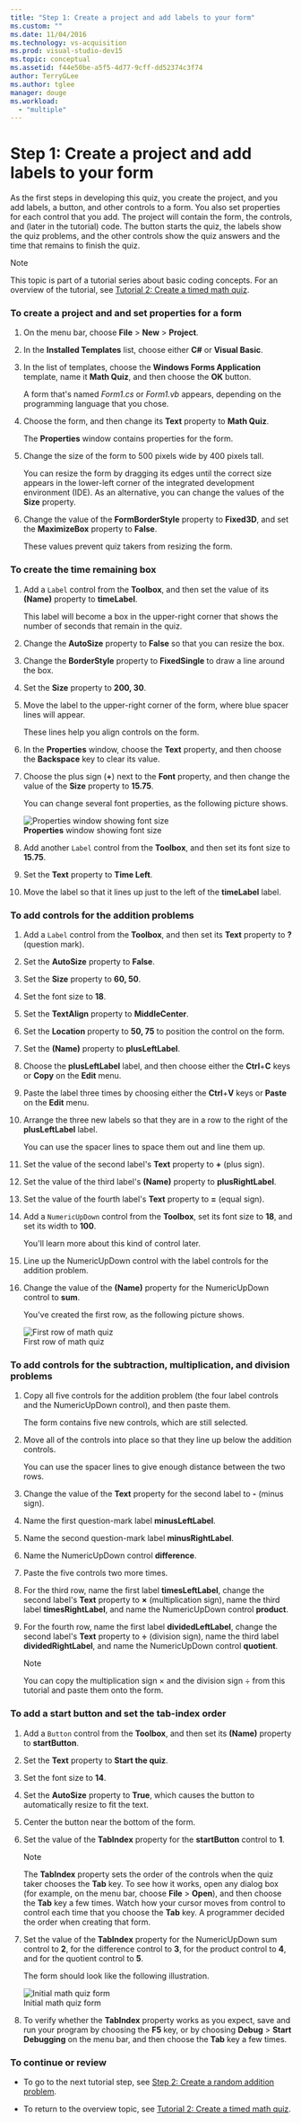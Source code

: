 ```yaml
---
title: "Step 1: Create a project and add labels to your form"
ms.custom: ""
ms.date: 11/04/2016
ms.technology: vs-acquisition
ms.prod: visual-studio-dev15
ms.topic: conceptual
ms.assetid: f44e50be-a5f5-4d77-9cff-dd52374c3f74
author: TerryGLee
ms.author: tglee
manager: douge
ms.workload:
  - "multiple"
---
```

# Step 1: Create a project and add labels to your form
As the first steps in developing this quiz, you create the project, and you add labels, a button, and other controls to a form. You also set properties for each control that you add. The project will contain the form, the controls, and (later in the tutorial) code. The button starts the quiz, the labels show the quiz problems, and the other controls show the quiz answers and the time that remains to finish the quiz.  

> [!NOTE]
>  This topic is part of a tutorial series about basic coding concepts. For an overview of the tutorial, see [Tutorial 2: Create a timed math quiz](../ide/tutorial-2-create-a-timed-math-quiz.md).  
  
### To create a project and and set properties for a form  
  
1.  On the menu bar, choose **File** > **New** > **Project**.  
  
2.  In the **Installed Templates** list, choose either **C#** or **Visual Basic**.  

3.  In the list of templates, choose the **Windows Forms Application** template, name it **Math Quiz**, and then choose the **OK** button.  
  
     A form that's named *Form1.cs* or *Form1.vb* appears, depending on the programming language that you chose.  
  
4.  Choose the form, and then change its **Text** property to **Math Quiz**.  

     The **Properties** window contains properties for the form.  

5.  Change the size of the form to 500 pixels wide by 400 pixels tall.  

     You can resize the form by dragging its edges until the correct size appears in the lower-left corner of the integrated development environment (IDE). As an alternative, you can change the values of the **Size** property.  

6.  Change the value of the **FormBorderStyle** property to **Fixed3D**, and set the **MaximizeBox** property to **False**.  

     These values prevent quiz takers from resizing the form.  
  
### To create the time remaining box  
  
1.  Add a `Label` control from the **Toolbox**, and then set the value of its **(Name)** property to **timeLabel**.  
  
     This label will become a box in the upper-right corner that shows the number of seconds that remain in the quiz.  

2.  Change the **AutoSize** property to **False** so that you can resize the box.  

3.  Change the **BorderStyle** property to **FixedSingle** to draw a line around the box.  

4.  Set the **Size** property to **200, 30**.  

5.  Move the label to the upper-right corner of the form, where blue spacer lines will appear.  

     These lines help you align controls on the form.  
  
6.  In the **Properties** window, choose the **Text** property, and then choose the **Backspace** key to clear its value.  
  
7.  Choose the plus sign (**+**) next to the **Font** property, and then change the value of the **Size** property to **15.75**.  
  
     You can change several font properties, as the following picture shows.  

     ![Properties window showing font size](../ide/media/express_setfontsize.png "Express_setFontSize")  
**Properties** window showing font size  
  
8.  Add another `Label` control from the **Toolbox**, and then set its font size to **15.75**.  
  
9. Set the **Text** property to **Time Left**.  

10. Move the label so that it lines up just to the left of the **timeLabel** label.  

### To add controls for the addition problems  
  
1.  Add a `Label` control from the **Toolbox**, and then set its **Text** property to **?** (question mark).  
  
2.  Set the **AutoSize** property to **False**.  

3.  Set the **Size** property to **60, 50**.  

4.  Set the font size to **18**.  

5.  Set the **TextAlign** property to **MiddleCenter**.  

6.  Set the **Location** property to **50, 75** to position the control on the form.  

7.  Set the **(Name)** property to **plusLeftLabel**.  
  
8.  Choose the **plusLeftLabel** label, and then choose either the **Ctrl**+**C** keys or **Copy** on the **Edit** menu.  
  
9. Paste the label three times by choosing either the **Ctrl**+**V** keys or **Paste** on the **Edit** menu.  
  
10. Arrange the three new labels so that they are in a row to the right of the **plusLeftLabel** label.  

     You can use the spacer lines to space them out and line them up.  

11. Set the value of the second label's **Text** property to **+** (plus sign).  

12. Set the value of the third label's **(Name)** property to **plusRightLabel**.  

13. Set the value of the fourth label's **Text** property to **=** (equal sign).  
  
14. Add a `NumericUpDown` control from the **Toolbox**, set its font size to **18**, and set its width to **100**.  
  
     You'll learn more about this kind of control later.  
  
15. Line up the NumericUpDown control with the label controls for the addition problem.  
  
16. Change the value of the **(Name)** property for the NumericUpDown control to **sum**.  
  
     You've created the first row, as the following picture shows.  

     ![First row of math quiz](../ide/media/express_firstrow.png "Express_firstRow")  
First row of math quiz  

### To add controls for the subtraction, multiplication, and division problems  
  
1.  Copy all five controls for the addition problem (the four label controls and the NumericUpDown control), and then paste them.  
  
     The form contains five new controls, which are still selected.  

2.  Move all of the controls into place so that they line up below the addition controls.  

     You can use the spacer lines to give enough distance between the two rows.  

3.  Change the value of the **Text** property for the second label to **-** (minus sign).  

4.  Name the first question-mark label **minusLeftLabel**.  

5.  Name the second question-mark label **minusRightLabel**.  
  
6.  Name the NumericUpDown control **difference**.  
  
7.  Paste the five controls two more times.  

8.  For the third row, name the first label **timesLeftLabel**, change the second label's **Text** property to **×** (multiplication sign), name the third label **timesRightLabel**, and name the NumericUpDown control **product**.  

9. For the fourth row, name the first label **dividedLeftLabel**, change the second label's **Text** property to **÷** (division sign), name the third label **dividedRightLabel**, and name the NumericUpDown control **quotient**.  

    > [!NOTE]
    >  You can copy the multiplication sign × and the division sign ÷ from this tutorial and paste them onto the form.  

### To add a start button and set the tab-index order  
  
1.  Add a `Button` control from the **Toolbox**, and then set its **(Name)** property to **startButton**.  
  
2.  Set the **Text** property to **Start the quiz**.  

3.  Set the font size to **14**.  

4.  Set the **AutoSize** property to **True**, which causes the button to automatically resize to fit the text.  

5.  Center the button near the bottom of the form.  

6.  Set the value of the **TabIndex** property for the **startButton** control to **1**.  

    > [!NOTE]
    >  The **TabIndex** property sets the order of the controls when the quiz taker chooses the **Tab** key. To see how it works, open any dialog box (for example, on the menu bar, choose **File** > **Open**), and then choose the **Tab** key a few times. Watch how your cursor moves from control to control each time that you choose the **Tab** key. A programmer decided the order when creating that form.  
  
7.  Set the value of the **TabIndex** property for the NumericUpDown sum control to **2**, for the difference control to **3**, for the product control to **4**, and for the quotient control to **5**.  

     The form should look like the following illustration.  

     ![Initial math quiz form](../ide/media/express_formlaidout.png "Express_FormLaidOut")  
Initial math quiz form  
  
8.  To verify whether the **TabIndex** property works as you expect, save and run your program by choosing the **F5** key, or by choosing **Debug** > **Start Debugging** on the menu bar, and then choose the **Tab** key a few times.  
  
### To continue or review  
  
-   To go to the next tutorial step, see [Step 2: Create a random addition problem](../ide/step-2-create-a-random-addition-problem.md).  
  
-   To return to the overview topic, see [Tutorial 2: Create a timed math quiz](../ide/tutorial-2-create-a-timed-math-quiz.md).
